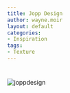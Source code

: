 ```yaml
---
title: Jopp Design
author: wayne.moir
layout: default
categories:
- Inspiration
tags:
- Texture
---
```

# 

![][1]

 [1]: http://www.waynemoir.com/wp-content/uploads/2011/12/joppdesign.jpg "joppdesign"